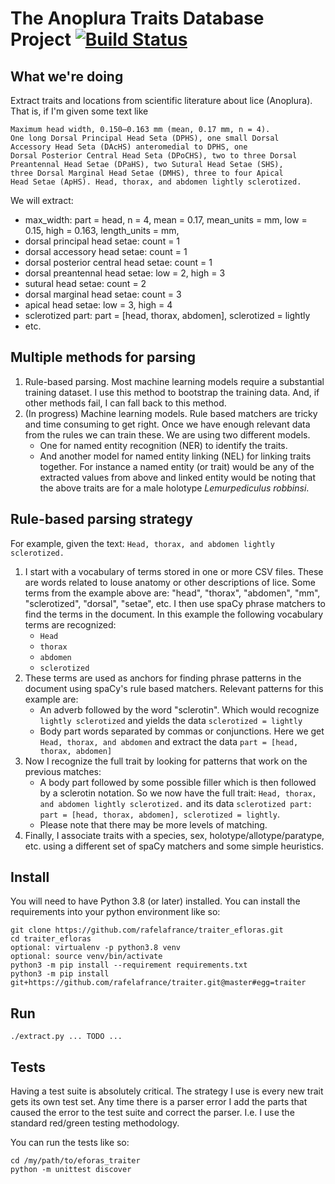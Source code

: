 # The Anoplura Traits Database Project [![Build Status](https://travis-ci.org/rafelafrance/traiter_anoplura.svg?branch=master)](https://travis-ci.org/rafelafrance/traiter_anoplura)


## What we're doing

Extract traits and locations from scientific literature about lice (Anoplura). That is, if I'm given some text like
```
Maximum head width, 0.150–0.163 mm (mean, 0.17 mm, n = 4).
One long Dorsal Principal Head Seta (DPHS), one small Dorsal
Accessory Head Seta (DAcHS) anteromedial to DPHS, one
Dorsal Posterior Central Head Seta (DPoCHS), two to three Dorsal
Preantennal Head Setae (DPaHS), two Sutural Head Setae (SHS),
three Dorsal Marginal Head Setae (DMHS), three to four Apical
Head Setae (ApHS). Head, thorax, and abdomen lightly sclerotized.
```
We will extract:
- max_width: part = head, n = 4, mean = 0.17, mean_units = mm, low = 0.15, high = 0.163, length_units = mm,
- dorsal principal head setae: count = 1
- dorsal accessory head setae: count = 1
- dorsal posterior central head setae: count = 1
- dorsal preantennal head setae: low = 2, high = 3
- sutural head setae: count = 2
- dorsal marginal head setae: count = 3
- apical head setae: low = 3, high = 4
- sclerotized part: part = [head, thorax, abdomen], sclerotized = lightly
- etc.

## Multiple methods for parsing
1. Rule-based parsing. Most machine learning models require a substantial training dataset. I use this method to bootstrap the training data. And, if other methods fail, I can fall back to this method.
1. (In progress) Machine learning models. Rule based matchers are tricky and time consuming to get right. Once we have enough relevant data from the rules we can train these. We are using two different models.
    - One for named entity recognition (NER) to identify the traits.
    - And another model for named entity linking (NEL) for linking traits together. For instance a named entity (or trait) would be any of the extracted values from above and linked entity would be noting that the above traits are for a male holotype *Lemurpediculus robbinsi*.

## Rule-based parsing strategy
For example, given the text: `Head, thorax, and abdomen lightly sclerotized.`
1. I start with a vocabulary of terms stored in one or more CSV files. These are words related to louse anatomy or other descriptions of lice. Some terms from the example above are: "head", "thorax", "abdomen", "mm", "sclerotized", "dorsal", "setae", etc. I then use spaCy phrase matchers to find the terms in the document. In this example the following vocabulary terms are recognized:
    - `Head`
    - `thorax`
    - `abdomen`
    - `sclerotized`
1. These terms are used as anchors for finding phrase patterns in the document using spaCy's rule based matchers. Relevant patterns for this example are:
    - An adverb followed by the word "sclerotin". Which would recognize `lightly sclerotized` and yields the data `sclerotized = lightly`
    - Body part words separated by commas or conjunctions. Here we get `Head, thorax, and abdomen` and extract the data `part = [head, thorax, abdomen]`
1. Now I recognize the full trait by looking for patterns that work on the previous matches:
    - A body part followed by some possible filler which is then followed by a sclerotin notation. So we now have the full trait: `Head, thorax, and abdomen lightly sclerotized.` and its data `sclerotized part: part = [head, thorax, abdomen], sclerotized = lightly`.
    - Please note that there may be more levels of matching.
1. Finally, I associate traits with a species, sex, holotype/allotype/paratype, etc. using a different set of spaCy matchers and some simple heuristics.

## Install
You will need to have Python 3.8 (or later) installed. You can install the requirements into your python environment like so:
```
git clone https://github.com/rafelafrance/traiter_efloras.git
cd traiter_efloras
optional: virtualenv -p python3.8 venv
optional: source venv/bin/activate
python3 -m pip install --requirement requirements.txt
python3 -m pip install git+https://github.com/rafelafrance/traiter.git@master#egg=traiter
```

## Run
```
./extract.py ... TODO ...
```

## Tests
Having a test suite is absolutely critical. The strategy I use is every new trait gets its own test set. Any time there is a parser error I add the parts that caused the error to the test suite and correct the parser. I.e. I use the standard red/green testing methodology.

You can run the tests like so:
```
cd /my/path/to/eforas_traiter
python -m unittest discover
```
